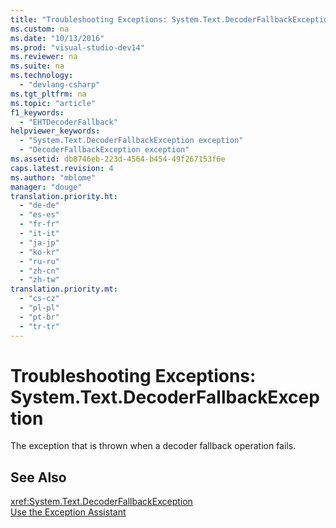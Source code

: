 ```yaml
---
title: "Troubleshooting Exceptions: System.Text.DecoderFallbackException"
ms.custom: na
ms.date: "10/13/2016"
ms.prod: "visual-studio-dev14"
ms.reviewer: na
ms.suite: na
ms.technology: 
  - "devlang-csharp"
ms.tgt_pltfrm: na
ms.topic: "article"
f1_keywords: 
  - "EHTDecoderFallback"
helpviewer_keywords: 
  - "System.Text.DecoderFallbackException exception"
  - "DecoderFallbackException exception"
ms.assetid: db8746eb-223d-4564-b454-49f267153f6e
caps.latest.revision: 4
ms.author: "mblome"
manager: "douge"
translation.priority.ht: 
  - "de-de"
  - "es-es"
  - "fr-fr"
  - "it-it"
  - "ja-jp"
  - "ko-kr"
  - "ru-ru"
  - "zh-cn"
  - "zh-tw"
translation.priority.mt: 
  - "cs-cz"
  - "pl-pl"
  - "pt-br"
  - "tr-tr"
---
```

# Troubleshooting Exceptions: System.Text.DecoderFallbackException
The exception that is thrown when a decoder fallback operation fails.  
  
## See Also  
 <xref:System.Text.DecoderFallbackException>   
 [Use the Exception Assistant](../Topic/How%20to:%20Use%20the%20Exception%20Assistant.md)